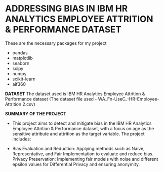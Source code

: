 # ADDRESSING BIAS IN IBM HR ANALYTICS EMPLOYEE ATTRITION & PERFORMANCE DATASET

These are the necessary packages for my project

* pandas
* matplotlib
* seaborn
* scipy
* numpy
* scikit-learn
* aif360

**DATASET**
The dataset used is IBM HR Analytics Employee Attrition & Performance dataset (The dataset file used - WA_Fn-UseC_-HR-Employee-Attrition 2.csv)

**SUMMARY OF THE PROJECT**

* This project aims to detect and mitigate bias in the IBM HR Analytics Employee Attrition & Performance dataset, with a focus on age as the sensitive attribute and attrition as the target variable. The project includes:

* Bias Evaluation and Reduction: Applying methods such as Naive, Representative, and Fair Implementation to evaluate and reduce bias.
Privacy Preservation: Implementing fair models with noise and different epsilon values for Differential Privacy and ensuring anonymity.
